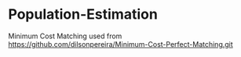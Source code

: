 # Population-Estimation
Minimum Cost Matching used from https://github.com/dilsonpereira/Minimum-Cost-Perfect-Matching.git